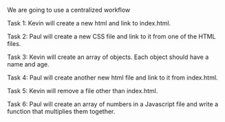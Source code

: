 We are going to use a centralized workflow

Task 1: Kevin will create a new html and link to index.html.

Task 2: Paul will create a new CSS file and link to it from one of the HTML files.

Task 3: Kevin will create an array of objects. Each object should have a name and age.

Task 4: Paul will create another new html file and link to it from index.html.

Task 5: Kevin will  remove a file other than index.html.

Task 6: Paul will create an array of numbers in a Javascript file and write a function that multiplies them together.
